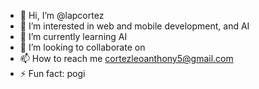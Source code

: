 - 👋 Hi, I’m @lapcortez
- 👀 I’m interested in web and mobile development, and AI
- 🌱 I’m currently learning AI
- 💞️ I’m looking to collaborate on 
- 📫 How to reach me cortezleoanthony5@gmail.com
- ⚡ Fun fact: pogi

<!---
lapcortez/lapcortez is a ✨ special ✨ repository because its `README.md` (this file) appears on your GitHub profile.
You can click the Preview link to take a look at your changes.
--->
